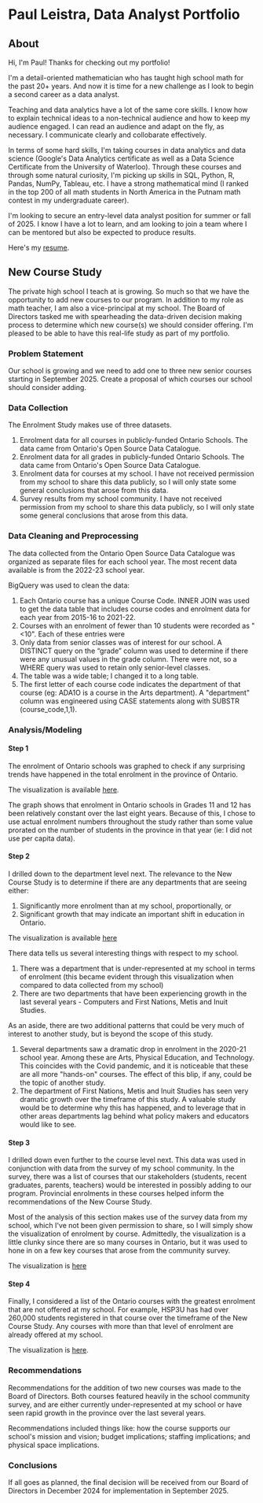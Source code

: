 # Paul Leistra, Data Analyst Portfolio

## About
Hi, I'm Paul! Thanks for checking out my portfolio!

I'm a detail-oriented mathematician who has taught high school math for the past 20+ years. And now it is time for a new challenge as I look to begin a second career as a data analyst.

Teaching and data analytics have a lot of the same core skills. I know how to explain technical ideas to a non-technical audience and how to keep my audience engaged. I can read an audience and adapt on the fly, as necessary. I communicate clearly and collobarate effectively.

In terms of some hard skills, I'm taking courses in data analytics and data science (Google's Data Analytics certificate as well as a Data Science Certificate from the University of Waterloo). Through these courses and through some natural curiosity, I'm picking up skills in SQL, Python, R, Pandas, NumPy, Tableau, etc. I have a strong mathematical mind (I ranked in the top 200 of all math students in North America in the Putnam math contest in my undergraduate career).

I'm looking to secure an entry-level data analyst position for summer or fall of 2025. I know I have a lot to learn, and am looking to join a team where I can be mentored but also be expected to produce results.

Here's my [resume](Resume-PaulLeistra.pdf).

## New Course Study
The private high school I teach at is growing. So much so that we have the opportunity to add new courses to our program.
In addition to my role as math teacher, I am also a vice-principal at my school. The Board of Directors tasked me with spearheading the data-driven decision making process to determine which new course(s) we should consider offering.
I'm pleased to be able to have this real-life study as part of my portfolio.

### Problem Statement
Our school is growing and we need to add one to three new senior courses starting in September 2025. Create a proposal of which courses our school should consider adding.

### Data Collection
The Enrolment Study makes use of three datasets.
1. Enrolment data for all courses in publicly-funded Ontario Schools. The data came from Ontario's Open Source Data Catalogue.
2. Enrolment data for all grades in publicly-funded Ontario Schools. The data came from Ontario's Open Source Data Catalogue.
3. Enrolment data for courses at my school. I have not received permission from my school to share this data publicly, so I will only state some general conclusions that arose from this data.
4. Survey results from my school community. I have not received permission from my school to share this data publicly, so I will only state some general conclusions that arose from this data.

### Data Cleaning and Preprocessing
The data collected from the Ontario Open Source Data Catalogue was organized as separate files for each school year. The most recent data available is from the 2022-23 school year. 

BigQuery was used to clean the data:
1. Each Ontario course has a unique Course Code. INNER JOIN was used to get the data table that includes course codes and enrolment data for each year from 2015-16 to 2021-22.
2. Courses with an enrolment of fewer than 10 students were recorded as "<10". Each of these entries were
3. Only data from senior classes was of interest for our school. A DISTINCT query on the “grade” column was used to determine if there were any unusual values in the grade column. There were not, so a WHERE query was used to retain only senior-level classes.
4. The table was a wide table; I changed it to a long table.
5. The first letter of each course code indicates the department of that course (eg: ADA1O is a course in the Arts department). A "department" column was engineered using CASE statements along with SUBSTR (course_code,1,1).

### Analysis/Modeling

#### Step 1
The enrolment of Ontario schools was graphed to check if any surprising trends have happened in the total enrolment in the province of Ontario.

The visualization is available [here](https://public.tableau.com/views/OntarioSecondarySchoolEnrolment/Dashboard2?:language=en-US&:sid=&:redirect=auth&:display_count=n&:origin=viz_share_link).

The graph shows that enrolment in Ontario schools in Grades 11 and 12 has been relatively constant over the last eight years. Because of this, I chose to use actual enrolment numbers throughout the study rather than some value prorated on the number of students in the province in that year (ie: I did not use per capita data).

#### Step 2
I drilled down to the department level next. The relevance to the New Course Study is to determine if there are any departments that are seeing either:
1. Significantly more enrolment than at my school, proportionally, or
2. Significant growth that may indicate an important shift in education in Ontario.

The visualization is available [here](https://public.tableau.com/views/OntarioSecondarySchoolEnrolment-Departments/Sheet1?:language=en-US&:sid=&:redirect=auth&:display_count=n&:origin=viz_share_link)

There data tells us several interesting things with respect to my school.
1. There was a department that is under-represented at my school in terms of enrolment (this became evident through this visualization when compared to data collected from my school)
2. There are two departments that have been experiencing growth in the last several years - Computers and First Nations, Metis and Inuit Studies.

As an aside, there are two additional patterns that could be very much of interest to another study, but is beyond the scope of this study.
1. Several departments saw a dramatic drop in enrolment in the 2020-21 school year. Among these are Arts, Physical Education, and Technology. This coincides with the Covid pandemic, and it is noticeable that these are all more "hands-on" courses. The effect of this blip, if any, could be the topic of another study.
2. The department of First Nations, Metis and Inuit Studies has seen very dramatic growth over the timeframe of this study. A valuable study would be to determine why this has happened, and to leverage that in other areas departments lag behind what policy makers and educators would like to see.

#### Step 3
I drilled down even further to the course level next. This data was used in conjunction with data from the survey of my school community. In the survey, there was a list of courses that our stakeholders (students, recent graduates, parents, teachers) would be interested in possibly adding to our program. Provincial enrolments in these courses helped inform the recommendations of the New Course Study.

Most of the analysis of this section makes use of the survey data from my school, which I've not been given permission to share, so I will simply show the visualization of enrolment by course. Admittedly, the visualization is a little clunky since there are so many courses in Ontario, but it was used to hone in on a few key courses that arose from the community survey.

The visualization is [here](https://public.tableau.com/views/EnrolmentbyCourse/Sheet1?:language=en-US&:sid=&:redirect=auth&:display_count=n&:origin=viz_share_link)

#### Step 4
Finally, I considered a list of the Ontario courses with the greatest enrolment that are not offered at my school. For example, HSP3U has had over 260,000 students registered in that course over the timeframe of the New Course Study. Any courses with more than that level of enrolment are already offered at my school.

The visualization is [here](https://public.tableau.com/views/HistoricEnrolmentOntario/Dashboard1?:language=en-US&:sid=&:redirect=auth&:display_count=n&:origin=viz_share_link).

### Recommendations
Recommendations for the addition of two new courses was made to the Board of Directors. Both courses featured heavily in the school community survey, and are either currently under-represented at my school or have seen rapid growth in the province over the last several years.

Recommendations included things like: how the course supports our school's mission and vision; budget implications; staffing implications; and physical space implications.

### Conclusions
If all goes as planned, the final decision will be received from our Board of Directors in December 2024 for implementation in September 2025.

